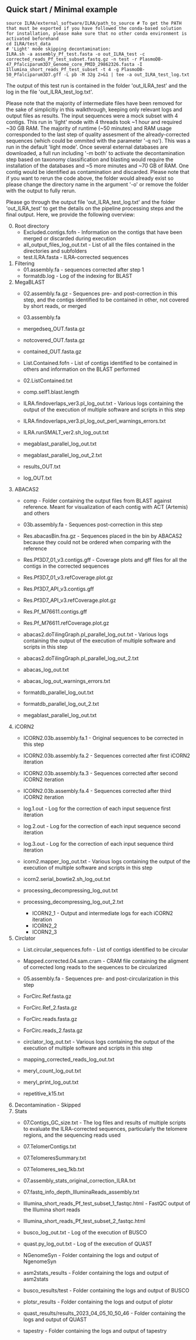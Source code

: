 ## Quick start / Minimal example
```
source ILRA/external_software/ILRA/path_to_source # To get the PATH that must be exported if you have followed the conda-based solution for installation, please make sure that no other conda environment is activated beforehand
cd ILRA/test_data
# 'Light' mode skipping decontamination:
ILRA.sh -a assembly_Pf_test.fasta -o out_ILRA_test -c corrected_reads_Pf_test_subset.fastq.gz -n test -r PlasmoDB-47_Pfalciparum3D7_Genome_core_PMID_29862326.fasta -I Illumina_short_reads_Pf_test_subset -t 4 -g PlasmoDB-50_Pfalciparum3D7.gff -L pb -M 32g 2>&1 | tee -a out_ILRA_test_log.txt
```

The output of this test run is contained in the folder 'out_ILRA_test' and the log in the file 'out_ILRA_test_log.txt'. 


Please note that the majority of intermediate files have been removed for the sake of simplicitiy in this walkthrough, keeping only relevant logs and output files as results. The input sequences were a mock subset with 4 contigs. This run in 'light' mode with 4 threads took ~1 hour and required ~30 GB RAM. The majority of runtime (~50 minutes) and RAM usage corresponded to the last step of quality assesment of the already-corrected sequences (which could be ommited with the parameter '-q no').
This was a run in the default 'light mode'. Once several external databases are downloaded, a full run including '-m both' to activate the decontamination step based on taxonomy classification and blasting would require the installation of the databases and ~5 more minutes and ~70 GB of RAM. One contig would be identified as contamination and discarded. Please note that if you want to rerun the code above, the folder would already exist so please change the directory name in the argument '-o' or remove the folder with the output to fully rerun.

Please go through the output file 'out_ILRA_test_log.txt' and the folder 'out_ILRA_test' to get the details on the pipeline processing steps and the final output. Here, we provide the following overview:

0. Root directory
   - Excluded.contigs.fofn - Information on the contigs that have been merged or discarded during execution
   - all_output_files_log_out.txt - List of all the files contained in the directories and subfolders
   - test.ILRA.fasta - ILRA-corrected sequences
1. Filtering
   - 01.assembly.fa - sequences corrected after step 1
   - formatdb.log - Log of the indexing for BLAST
2. MegaBLAST
   - 02.assembly.fa.gz - Sequences pre- and post-correction in this step, and the contigs identified to be contained in other, not covered by short reads, or merged
   - 03.assembly.fa
   - mergedseq_OUT.fasta.gz
   - notcovered_OUT.fasta.gz
   - contained_OUT.fasta.gz
   
   - List.Contained.fofn - List of contigs identified to be contained in others and information on the BLAST performed
   - 02.ListContained.txt
   - comp.self1.blast.length
   
   - ILRA.findoverlaps_ver3.pl_log_out.txt - Various logs containing the output of the execution of multiple software and scripts in this step
   - ILRA.findoverlaps_ver3.pl_log_out_perl_warnings_errors.txt
   - ILRA.runSMALT_ver2.sh_log_out.txt
   - megablast_parallel_log_out.txt
   - megablast_parallel_log_out_2.txt
   - results_OUT.txt
   - log_OUT.txt
3. ABACAS2
   - comp - Folder containing the output files from BLAST against reference. Meant for visualization of each contig with ACT (Artemis) and others
   - 03b.assembly.fa - Sequences post-correction in this step
   - Res.abacasBin.fna.gz - Sequences placed in the bin by ABACAS2 because they could not be ordered when comparing with the reference
   - Res.Pf3D7_01_v3.contigs.gff - Coverage plots and gff files for all the contigs in the corrected sequences
   - Res.Pf3D7_01_v3.refCoverage.plot.gz
   - Res.Pf3D7_API_v3.contigs.gff
   - Res.Pf3D7_API_v3.refCoverage.plot.gz
   - Res.Pf_M76611.contigs.gff
   - Res.Pf_M76611.refCoverage.plot.gz
   
   - abacas2.doTilingGraph.pl_parallel_log_out.txt - Various logs containing the output of the execution of multiple software and scripts in this step
   - abacas2.doTilingGraph.pl_parallel_log_out_2.txt
   - abacas_log_out.txt
   - abacas_log_out_warnings_errors.txt
   - formatdb_parallel_log_out.txt
   - formatdb_parallel_log_out_2.txt
   - megablast_parallel_log_out.txt
4. iCORN2
   - ICORN2.03b.assembly.fa.1 - Original sequences to be corrected in this step
   - ICORN2.03b.assembly.fa.2 - Sequences corrected after first iCORN2 iteration
   - ICORN2.03b.assembly.fa.3 - Sequences corrected after second iCORN2 iteration
   - ICORN2.03b.assembly.fa.4 - Sequences corrected after third iCORN2 iteration

   - log.1.out - Log for the correction of each input sequence first iteration
   - log.2.out - Log for the correction of each input sequence second iteration
   - log.3.out - Log for the correction of each input sequence third iteration

   - icorn2.mapper_log_out.txt - Various logs containing the output of the execution of multiple software and scripts in this step
   - icorn2.serial_bowtie2.sh_log_out.txt
   - processing_decompressing_log_out.txt
   - processing_decompressing_log_out_2.txt
     
     - ICORN2_1 - Output and intermediate logs for each iCORN2 iteration
     - ICORN2_2
     - ICORN2_3
5. Circlator
   - List.circular_sequences.fofn - List of contigs identified to be circular
   - Mapped.corrected.04.sam.cram - CRAM file containing the aligment of corrected long reads to the sequences to be circularized
   - 05.assembly.fa - Sequences pre- and post-circularization in this step
   - ForCirc.Ref.fasta.gz
   - ForCirc.Ref_2.fasta.gz
   - ForCirc.reads.fasta.gz
   - ForCirc.reads_2.fasta.gz

   - circlator_log_out.txt - Various logs containing the output of the execution of multiple software and scripts in this step
   - mapping_corrected_reads_log_out.txt
   - meryl_count_log_out.txt
   - meryl_print_log_out.txt
   - repetitive_k15.txt
6. Decontamination - Skipped
7. Stats
   - 07.Contigs_GC_size.txt - The log files and results of multiple scripts to evaluate the ILRA-corrected sequences, particularly the telomere regions, and the sequencing reads used
   - 07.TelomerContigs.txt
   - 07.TelomeresSummary.txt
   - 07.Telomeres_seq_1kb.txt
   - 07.assembly_stats_original_correction_ILRA.txt
   - 07.fastq_info_depth_IlluminaReads_assembly.txt

   - Illumina_short_reads_Pf_test_subset_1_fastqc.html - FastQC output of the Illumina short reads
   - Illumina_short_reads_Pf_test_subset_2_fastqc.html

   - busco_log_out.txt - Log of the execution of BUSCO
   - quast.py_log_out.txt - Log of the execution of QUAST
   - NGenomeSyn - Folder containing the logs and output of NgenomeSyn
   - asm2stats_results - Folder containing the logs and output of asm2stats
   - busco_results/test - Folder containing the logs and output of BUSCO
   - plotsr_results - Folder containing the logs and output of plotsr
   - quast_results/results_2023_04_05_10_50_46 - Folder containing the logs and output of QUAST
   - tapestry - Folder containing the logs and output of tapestry
